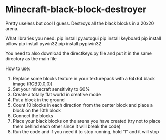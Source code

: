 # Minecraft-black-block-destroyer
Pretty useless but cool I guess. Destroys all the black blocks in a 20x20 arena.

What libraries you need:
pip install pyautogui
pip install keyboard
pip install pillow
pip install pywin32
pip install pypiwin32

You need to also download the directkeys.py file and put it in the same directory as the main file

How to use:
1) Replace some blocks texture in your texturepack with a 64x64 black image (RGB(0,0,0))
2) Set your minecraft sensitivity to 60%
3) Create a totally flat world in creative mode
4) Put a block in the ground
5) Count 10 blocks in each direction from the center block and place a block on the 10th block
6) Connect the blocks
7) Place your black blocks on the arena you have created (try not to place them behind each other since it will break the code)
8) Run the code and if you need it to stop running, hold "l" and it will stop
